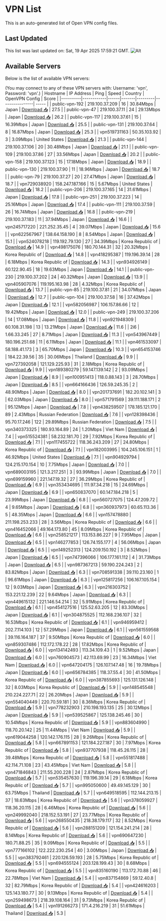 # VPN List

This is an auto-generated list of Open VPN config files.

## Last Updated

This list was last updated on: Sat, 19 Apr 2025 17:59:21 GMT.
![Alt](https://repobeats.axiom.co/api/embed/186b98318ef1479477931607c1ad7d823f12451f.svg "Repobeats analytics image")

## Available Servers

Below is the list of available VPN servers:

(You may connect to any of these VPN servers with: Username: 'vpn', Password: 'vpn'.)
| Hostname | IP Address | Ping | Speed | Country | OpenVPN Config | Score |
|----------|------------|------|-------|---------|----------------| ----- |
| public-vpn-192 | 219.100.37.209 | 16 | 30.84Mbps | Japan | [Download 📥](./configs/server_0_JP.ovpn) | 27.5 |
| public-vpn-47 | 219.100.37.11 | 24 | 29.13Mbps | Japan | [Download 📥](./configs/server_1_JP.ovpn) | 26.2 |
| public-vpn-117 | 219.100.37.61 | 15 | 16.39Mbps | Japan | [Download 📥](./configs/server_2_JP.ovpn) | 25.5 |
| public-vpn-131 | 219.100.37.64 | 8 | 16.87Mbps | Japan | [Download 📥](./configs/server_3_JP.ovpn) | 25.3 |
| vpn519731163 | 50.35.103.92 | 3 | 3.09Mbps | United States | [Download 📥](./configs/server_4_US.ovpn) | 21.3 |
| public-vpn-144 | 219.100.37.106 | 20 | 30.48Mbps | Japan | [Download 📥](./configs/server_5_JP.ovpn) | 21.1 |
| public-vpn-109 | 219.100.37.86 | 27 | 33.56Mbps | Japan | [Download 📥](./configs/server_6_JP.ovpn) | 20.2 |
| public-vpn-158 | 219.100.37.123 | 15 | 17.18Mbps | Japan | [Download 📥](./configs/server_7_JP.ovpn) | 18.9 |
| public-vpn-130 | 219.100.37.90 | 11 | 18.96Mbps | Japan | [Download 📥](./configs/server_8_JP.ovpn) | 18.7 |
| public-vpn-79 | 219.100.37.27 | 20 | 27.47Mbps | Japan | [Download 📥](./configs/server_9_JP.ovpn) | 18.7 |
| vpn729038920 | 158.247.187.166 | 15 | 5.67Mbps | United States | [Download 📥](./configs/server_10_US.ovpn) | 18.2 |
| public-vpn-206 | 219.100.37.165 | 14 | 31.61Mbps | Japan | [Download 📥](./configs/server_11_JP.ovpn) | 17.8 |
| public-vpn-251 | 219.100.37.223 | 14 | 25.16Mbps | Japan | [Download 📥](./configs/server_12_JP.ovpn) | 17.4 |
| public-vpn-111 | 219.100.37.59 | 26 | 16.74Mbps | Japan | [Download 📥](./configs/server_13_JP.ovpn) | 16.8 |
| public-vpn-219 | 219.100.37.183 | 11 | 37.94Mbps | Japan | [Download 📥](./configs/server_14_JP.ovpn) | 16.6 |
| vpn245717220 | 221.252.35.45 | 4 | 39.07Mbps | Japan | [Download 📥](./configs/server_15_JP.ovpn) | 15.6 |
| vpn622567967 | 138.64.158.190 | 8 | 8.54Mbps | Japan | [Download 📥](./configs/server_16_JP.ovpn) | 15.1 |
| vpn524078218 | 119.192.79.130 | 27 | 34.39Mbps | Korea Republic of | [Download 📥](./configs/server_17_KR.ovpn) | 14.9 |
| vpn498175076 | 180.70.144.31 | 32 | 20.32Mbps | Korea Republic of | [Download 📥](./configs/server_18_KR.ovpn) | 14.8 |
| vpn418295387 | 119.196.39.14 | 28 | 6.18Mbps | Korea Republic of | [Download 📥](./configs/server_19_KR.ovpn) | 14.3 |
| vpn934926149 | 60.122.90.45 | 18 | 19.63Mbps | Japan | [Download 📥](./configs/server_20_JP.ovpn) | 14.1 |
| public-vpn-230 | 219.100.37.202 | 24 | 40.32Mbps | Japan | [Download 📥](./configs/server_21_JP.ovpn) | 13.9 |
| vpn405907076 | 119.195.163.98 | 28 | 4.32Mbps | Korea Republic of | [Download 📥](./configs/server_22_KR.ovpn) | 13.7 |
| public-vpn-85 | 219.100.37.81 | 21 | 34.07Mbps | Japan | [Download 📥](./configs/server_23_JP.ovpn) | 12.7 |
| public-vpn-104 | 219.100.37.58 | 16 | 37.42Mbps | Japan | [Download 📥](./configs/server_24_JP.ovpn) | 12.1 |
| vpn582056987 | 106.157.86.66 | 12 | 19.42Mbps | Japan | [Download 📥](./configs/server_25_JP.ovpn) | 12.0 |
| public-vpn-249 | 219.100.37.206 | 14 | 17.08Mbps | Japan | [Download 📥](./configs/server_26_JP.ovpn) | 11.8 |
| vpn921948309 | 60.108.31.198 | 13 | 13.21Mbps | Japan | [Download 📥](./configs/server_27_JP.ovpn) | 11.6 |
| 2i6 | 1.66.33.245 | 27 | 8.71Mbps | Japan | [Download 📥](./configs/server_28_JP.ovpn) | 11.3 |
| vpn543967449 | 180.196.251.68 | 11 | 6.11Mbps | Japan | [Download 📥](./configs/server_29_JP.ovpn) | 11.1 |
| vpn461533097 | 58.188.41.173 | 3 | 65.70Mbps | Japan | [Download 📥](./configs/server_30_JP.ovpn) | 10.3 |
| vpn654153746 | 184.22.39.56 | 35 | 30.06Mbps | Thailand | [Download 📥](./configs/server_31_TH.ovpn) | 9.9 |
| vpn727392058 | 121.129.225.93 | 31 | 2.18Mbps | Korea Republic of | [Download 📥](./configs/server_32_KR.ovpn) | 9.9 |
| vpn189380279 | 59.147.139.142 | 2 | 93.09Mbps | Japan | [Download 📥](./configs/server_33_JP.ovpn) | 8.9 |
| vpn100951413 | 118.0.88.143 | 3 | 28.70Mbps | Japan | [Download 📥](./configs/server_34_JP.ovpn) | 8.5 |
| vpn664166436 | 126.59.245.35 | 2 | 48.90Mbps | Japan | [Download 📥](./configs/server_35_JP.ovpn) | 8.0 |
| vpn201737691 | 182.20.102.141 | 3 | 62.03Mbps | Japan | [Download 📥](./configs/server_36_JP.ovpn) | 8.0 |
| vpn571791569 | 39.111.188.171 | 2 | 95.12Mbps | Japan | [Download 📥](./configs/server_37_JP.ovpn) | 7.8 |
| vpn438259507 | 178.185.121.170 | 89 | 2.43Mbps | Russian Federation | [Download 📥](./configs/server_38_RU.ovpn) | 7.6 |
| vpn128398436 | 95.70.17.246 | 122 | 29.89Mbps | Russian Federation | [Download 📥](./configs/server_39_RU.ovpn) | 7.5 |
| vpn340373325 | 180.93.164.89 | 24 | 1.20Mbps | Viet Nam | [Download 📥](./configs/server_40_VN.ovpn) | 7.4 |
| vpn515524381 | 58.232.181.70 | 29 | 7.92Mbps | Korea Republic of | [Download 📥](./configs/server_41_KR.ovpn) | 7.1 |
| vpn117455722 | 118.36.243.209 | 27 | 24.80Mbps | Korea Republic of | [Download 📥](./configs/server_42_KR.ovpn) | 7.1 |
| vpn182003995 | 104.245.106.151 | 1 | 46.92Mbps | United States | [Download 📥](./configs/server_43_US.ovpn) | 7.1 |
| vpn904929794 | 124.215.170.154 | 10 | 7.75Mbps | Japan | [Download 📥](./configs/server_44_JP.ovpn) | 7.0 |
| vpn689003195 | 121.3.217.251 | 3 | 93.99Mbps | Japan | [Download 📥](./configs/server_45_JP.ovpn) | 7.0 |
| vpn699159960 | 221.147.19.32 | 27 | 36.29Mbps | Korea Republic of | [Download 📥](./configs/server_46_KR.ovpn) | 6.9 |
| vpn353434695 | 111.97.34.218 | 15 | 24.69Mbps | Japan | [Download 📥](./configs/server_47_JP.ovpn) | 6.9 |
| vpn650837070 | 60.147.184.218 | 5 | 23.99Mbps | Japan | [Download 📥](./configs/server_48_JP.ovpn) | 6.8 |
| vpn560727075 | 124.47.209.72 | 4 | 9.65Mbps | Japan | [Download 📥](./configs/server_49_JP.ovpn) | 6.8 |
| vpn360937973 | 60.65.113.36 | 5 | 48.35Mbps | Japan | [Download 📥](./configs/server_50_JP.ovpn) | 6.6 |
| vpn157478880 | 211.198.253.233 | 28 | 3.56Mbps | Korea Republic of | [Download 📥](./configs/server_51_KR.ovpn) | 6.6 |
| vpn416452066 | 49.164.173.80 | 45 | 8.09Mbps | Korea Republic of | [Download 📥](./configs/server_52_KR.ovpn) | 6.6 |
| vpn258521217 | 113.153.86.227 | 9 | 7.95Mbps | Japan | [Download 📥](./configs/server_53_JP.ovpn) | 6.5 |
| vpn146277853 | 126.74.155.177 | 4 | 56.06Mbps | Japan | [Download 📥](./configs/server_54_JP.ovpn) | 6.5 |
| vpn149252313 | 124.209.150.192 | 3 | 8.52Mbps | Japan | [Download 📥](./configs/server_55_JP.ovpn) | 6.5 |
| vpn747396066 | 106.177.161.112 | 4 | 31.73Mbps | Japan | [Download 📥](./configs/server_56_JP.ovpn) | 6.5 |
| vpn987367213 | 59.190.224.243 | 2 | 83.82Mbps | Japan | [Download 📥](./configs/server_57_JP.ovpn) | 6.3 |
| vpn708591338 | 39.110.23.160 | 1 | 96.61Mbps | Japan | [Download 📥](./configs/server_58_JP.ovpn) | 6.3 |
| vpn125817256 | 106.167.105.154 | 12 | 9.03Mbps | Japan | [Download 📥](./configs/server_59_JP.ovpn) | 6.3 |
| vpn216303752 | 153.221.12.239 | 22 | 9.64Mbps | Japan | [Download 📥](./configs/server_60_JP.ovpn) | 6.3 |
| vpn449615132 | 221.146.54.214 | 32 | 5.91Mbps | Korea Republic of | [Download 📥](./configs/server_61_KR.ovpn) | 6.1 |
| vpn454127516 | 125.52.63.205 | 12 | 83.30Mbps | Japan | [Download 📥](./configs/server_62_JP.ovpn) | 6.1 |
| vpn304875525 | 112.168.236.107 | 32 | 16.53Mbps | Korea Republic of | [Download 📥](./configs/server_63_KR.ovpn) | 6.1 |
| vpn946959412 | 202.7.114.103 | 12 | 57.29Mbps | Japan | [Download 📥](./configs/server_64_JP.ovpn) | 6.1 |
| vpn561559568 | 39.116.164.187 | 37 | 9.50Mbps | Korea Republic of | [Download 📥](./configs/server_65_KR.ovpn) | 6.0 |
| vpn859307486 | 112.172.178.22 | 28 | 17.82Mbps | Korea Republic of | [Download 📥](./configs/server_66_KR.ovpn) | 6.0 |
| vpn134142493 | 113.34.109.43 | 1 | 9.52Mbps | Japan | [Download 📥](./configs/server_67_JP.ovpn) | 6.0 |
| vpn760904573 | 42.113.69.99 | 23 | 16.34Mbps | Viet Nam | [Download 📥](./configs/server_68_VN.ovpn) | 6.0 |
| vpn647204175 | 126.107.147.48 | 16 | 19.78Mbps | Japan | [Download 📥](./configs/server_69_JP.ovpn) | 6.0 |
| vpn656784385 | 118.37.55.4 | 30 | 41.50Mbps | Korea Republic of | [Download 📥](./configs/server_70_KR.ovpn) | 6.0 |
| vpn387855693 | 125.131.126.148 | 32 | 8.03Mbps | Korea Republic of | [Download 📥](./configs/server_71_KR.ovpn) | 5.9 |
| vpn148545548 | 210.224.227.71 | 22 | 26.20Mbps | Japan | [Download 📥](./configs/server_72_JP.ovpn) | 5.9 |
| vpn554040449 | 220.70.59.181 | 30 | 8.36Mbps | Korea Republic of | [Download 📥](./configs/server_73_KR.ovpn) | 5.9 |
| vpn778232903 | 210.198.193.135 | 25 | 30.12Mbps | Japan | [Download 📥](./configs/server_74_JP.ovpn) | 5.9 |
| vpn539525867 | 125.138.245.46 | 30 | 10.54Mbps | Korea Republic of | [Download 📥](./configs/server_75_KR.ovpn) | 5.9 |
| vpn883604990 | 118.70.20.142 | 25 | 11.44Mbps | Viet Nam | [Download 📥](./configs/server_76_VN.ovpn) | 5.9 |
| vpn619044258 | 120.142.176.115 | 28 | 9.26Mbps | Korea Republic of | [Download 📥](./configs/server_77_KR.ovpn) | 5.8 |
| vpn667891153 | 121.184.227.187 | 30 | 7.97Mbps | Korea Republic of | [Download 📥](./configs/server_78_KR.ovpn) | 5.8 |
| vpn937707938 | 118.45.26.115 | 28 | 39.48Mbps | Korea Republic of | [Download 📥](./configs/server_79_KR.ovpn) | 5.8 |
| vpn551817488 | 42.114.71.108 | 23 | 43.45Mbps | Viet Nam | [Download 📥](./configs/server_80_VN.ovpn) | 5.8 |
| vpn471846843 | 211.55.200.228 | 24 | 2.87Mbps | Korea Republic of | [Download 📥](./configs/server_81_KR.ovpn) | 5.7 |
| vpn535457630 | 119.196.39.14 | 29 | 6.18Mbps | Korea Republic of | [Download 📥](./configs/server_82_KR.ovpn) | 5.7 |
| vpn995050600 | 49.49.145.129 | 30 | 63.75Mbps | Thailand | [Download 📥](./configs/server_83_TH.ovpn) | 5.7 |
| vpn649518595 | 112.144.213.15 | 37 | 18.63Mbps | Korea Republic of | [Download 📥](./configs/server_84_KR.ovpn) | 5.6 |
| vpn378059927 | 118.36.20.115 | 28 | 6.46Mbps | Korea Republic of | [Download 📥](./configs/server_85_KR.ovpn) | 5.6 |
| vpn249992040 | 218.152.53.191 | 27 | 23.77Mbps | Korea Republic of | [Download 📥](./configs/server_86_KR.ovpn) | 5.6 |
| vpn268550435 | 218.38.179.117 | 32 | 8.52Mbps | Korea Republic of | [Download 📥](./configs/server_87_KR.ovpn) | 5.6 |
| vpn288151209 | 121.154.241.214 | 28 | 8.14Mbps | Korea Republic of | [Download 📥](./configs/server_88_KR.ovpn) | 5.6 |
| vpn690647230 | 180.71.88.25 | 35 | 9.09Mbps | Korea Republic of | [Download 📥](./configs/server_89_KR.ovpn) | 5.5 |
| vpn777166102 | 122.222.230.254 | 40 | 3.00Mbps | Japan | [Download 📥](./configs/server_90_JP.ovpn) | 5.5 |
| vpn383792461 | 220.126.59.193 | 28 | 5.75Mbps | Korea Republic of | [Download 📥](./configs/server_91_KR.ovpn) | 5.5 |
| vpn694555124 | 203.128.199.43 | 30 | 8.68Mbps | Korea Republic of | [Download 📥](./configs/server_92_KR.ovpn) | 5.5 |
| vpn835160190 | 113.172.70.88 | 46 | 22.78Mbps | Viet Nam | [Download 📥](./configs/server_93_VN.ovpn) | 5.4 |
| vpn837154869 | 59.12.40.8 | 32 | 82.79Mbps | Korea Republic of | [Download 📥](./configs/server_94_KR.ovpn) | 5.4 |
| vpn424616203 | 125.143.180.77 | 30 | 9.13Mbps | Korea Republic of | [Download 📥](./configs/server_95_KR.ovpn) | 5.4 |
| vpn259498673 | 218.39.108.164 | 31 | 9.73Mbps | Korea Republic of | [Download 📥](./configs/server_96_KR.ovpn) | 5.4 |
| vpn191266273 | 171.4.216.219 | 31 | 51.61Mbps | Thailand | [Download 📥](./configs/server_97_TH.ovpn) | 5.3 |
